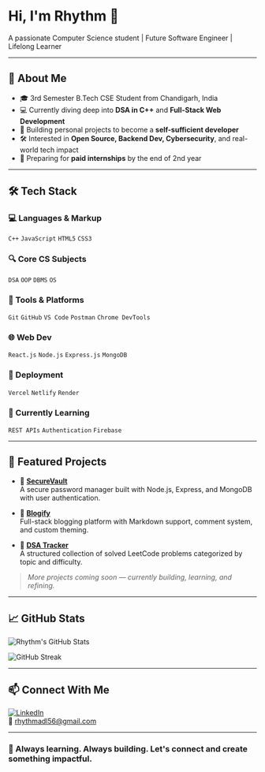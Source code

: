 # Hi, I'm Rhythm 👋  
A passionate Computer Science student | Future Software Engineer | Lifelong Learner

---

## 🚀 About Me
- 🎓 3rd Semester B.Tech CSE Student from Chandigarh, India  
- 💻 Currently diving deep into **DSA in C++** and **Full-Stack Web Development**
- 🧠 Building personal projects to become a **self-sufficient developer**
- 🛠️ Interested in **Open Source, Backend Dev, Cybersecurity**, and real-world tech impact
- 🎯 Preparing for **paid internships** by the end of 2nd year

---

## 🛠 Tech Stack

### 💻 Languages & Markup
`C++` `JavaScript` `HTML5` `CSS3`

### 🔍 Core CS Subjects
`DSA` `OOP` `DBMS` `OS`

### 🔧 Tools & Platforms
`Git` `GitHub` `VS Code` `Postman` `Chrome DevTools`

### 🌐 Web Dev
`React.js` `Node.js` `Express.js` `MongoDB`

### 🚀 Deployment
`Vercel` `Netlify` `Render`

### 🧪 Currently Learning
`REST APIs` `Authentication` `Firebase`

---

## 📂 Featured Projects

- 🔐 [**SecureVault**](https://github.com/your-repo-link)  
  A secure password manager built with Node.js, Express, and MongoDB with user authentication.

- 📝 [**Blogify**](https://github.com/your-repo-link)  
  Full-stack blogging platform with Markdown support, comment system, and custom theming.

- 🧠 [**DSA Tracker**](https://github.com/your-repo-link)  
  A structured collection of solved LeetCode problems categorized by topic and difficulty.

> *More projects coming soon — currently building, learning, and refining.*

---

## 📈 GitHub Stats

![Rhythm's GitHub Stats](https://github-readme-stats.vercel.app/api?username=rhythmadl56&show_icons=true&theme=tokyonight&hide_border=true)

![GitHub Streak](https://streak-stats.demolab.com?user=rhythmadl56&theme=tokyonight&hide_border=true)

---

## 📫 Connect With Me

[![LinkedIn](https://img.shields.io/badge/LinkedIn-blue?style=flat-square&logo=linkedin)](https://linkedin.com/in/rhythmadl)  
📧 rhythmadl56@gmail.com

---

### 🧠 Always learning. Always building. Let's connect and create something impactful.
